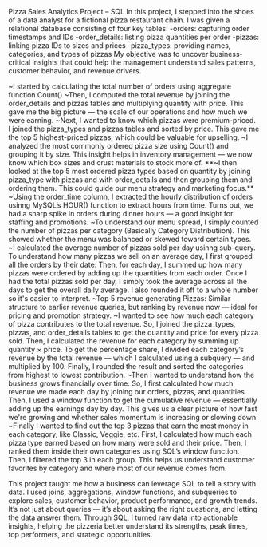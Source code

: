 Pizza Sales Analytics Project – SQL
In this project, I stepped into the shoes of a data analyst for a fictional pizza restaurant chain. I was given a relational database consisting of four key tables:
-orders: capturing order timestamps and IDs
-order_details: listing pizza quantities per order
-pizzas: linking pizza IDs to sizes and prices
-pizza_types: providing names, categories, and types of pizzas
My objective was to uncover business-critical insights that could help the management understand sales patterns, customer behavior, and revenue drivers.

~I started by calculating the total number of orders using aggregate function Count()
~Then, I computed the total revenue by joining the order_details and pizzas tables and multiplying quantity with price. This gave me the big picture — the scale of our operations and how much we were earning.
~Next, I wanted to know which pizzas were premium-priced. I joined the pizza_types and pizzas tables and sorted by price. This gave me the top 5 highest-priced pizzas, which could be valuable for upselling.
~I analyzed the most commonly ordered pizza size using Count() and grouping it by size. This insight helps in inventory management — we now know which box sizes and crust materials to stock more of.
**~I then looked at the top 5 most ordered pizza types based on quantity by joining pizza_type with pizzas and with order_details and then grouping them and ordering them. This could guide our menu strategy and marketing focus.**
~Using the order_time column, I extracted the hourly distribution of orders usinng MySQL’s HOUR() function to extract hours from time. Turns out, we had a sharp spike in orders during dinner hours — a good insight for staffing and promotions.
~To understand our menu spread, I simply counted the number of pizzas per category (Basically Category Distributiion). This showed whether the menu was balanced or skewed toward certain types.
~I calculated the average number of pizzas sold per day usinng sub-query. To understand how many pizzas we sell on an average day, I first grouped all the orders by their date. Then, for each day, I summed up how many pizzas were ordered by adding up the quantities from each order. Once I had the total pizzas sold per day, I simply took the average across all the days to get the overall daily average. I also rounded it off to a whole number so it's easier to interpret.
~Top 5 revenue generating Pizzas: Similar structure to earlier revenue queries, but ranking by revenue now — ideal for pricing and promotion strategy.
~I wanted to see how much each category of pizza contributes to the total revenue. So, I joined the pizza_types, pizzas, and order_details tables to get the quantity and price for every pizza sold. Then, I calculated the revenue for each category by summing up quantity × price. To get the percentage share, I divided each category’s revenue by the total revenue — which I calculated using a subquery — and multiplied by 100. Finally, I rounded the result and sorted the categories from highest to lowest contribution.
~Then I wanted to understand how the business grows financially over time. So, I first calculated how much revenue we made each day by joining our orders, pizzas, and quantities. Then, I used a window function to get the cumulative revenue — essentially adding up the earnings day by day. This gives us a clear picture of how fast we're growing and whether sales momentum is increasing or slowing down.
~Finally I wanted to find out the top 3 pizzas that earn the most money in each category, like Classic, Veggie, etc. First, I calculated how much each pizza type earned based on how many were sold and their price. Then, I ranked them inside their own categories using SQL’s window function. Then, I filtered the top 3 in each group. This helps us understand customer favorites by category and where most of our revenue comes from.

This project taught me how a business can leverage SQL to tell a story with data. I used joins, aggregations, window functions, and subqueries to explore sales, customer behavior, product performance, and growth trends.
It’s not just about queries — it’s about asking the right questions, and letting the data answer them. Through SQL, I turned raw data into actionable insights, helping the pizzeria better understand its strengths, peak times, top performers, and strategic opportunities.
